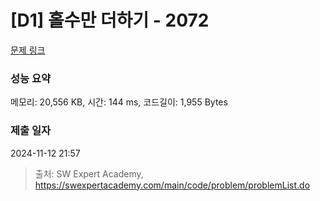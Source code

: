 # [D1] 홀수만 더하기 - 2072 

[문제 링크](https://swexpertacademy.com/main/code/problem/problemDetail.do?contestProbId=AV5QSEhaA5sDFAUq) 

### 성능 요약

메모리: 20,556 KB, 시간: 144 ms, 코드길이: 1,955 Bytes

### 제출 일자

2024-11-12 21:57



> 출처: SW Expert Academy, https://swexpertacademy.com/main/code/problem/problemList.do